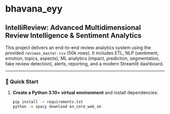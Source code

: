 # bhavana_eyy

## IntelliReview: Advanced Multidimensional Review Intelligence & Sentiment Analytics

This project delivers an end-to-end review analytics system using the provided `reviews_master.csv` (50k rows). It includes ETL, NLP (sentiment, emotion, topics, aspects), ML analytics (impact, prediction, segmentation, fake review detection), alerts, reporting, and a modern Streamlit dashboard.

---

### 🚀 Quick Start

1. **Create a Python 3.10+ virtual environment** and install dependencies:
   ```bash
   pip install -r requirements.txt
   python -m spacy download en_core_web_sm

